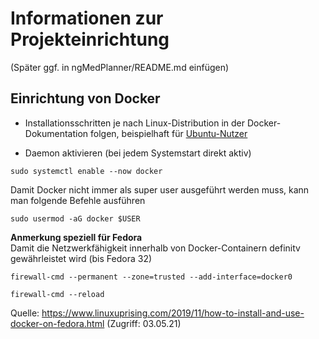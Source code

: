 # Informationen zur Projekteinrichtung

(Später ggf. in ngMedPlanner/README.md einfügen)

## Einrichtung von Docker

* Installationsschritten je nach Linux-Distribution in der Docker-Dokumentation folgen, beispielhaft für [Ubuntu-Nutzer](https://docs.docker.com/engine/install/ubuntu/) 

* Daemon aktivieren (bei jedem Systemstart direkt aktiv)
```
sudo systemctl enable --now docker
```

Damit Docker nicht immer als super user ausgeführt werden muss, kann man folgende Befehle ausführen
```
sudo usermod -aG docker $USER
```

**Anmerkung speziell für Fedora**<br>
Damit die Netzwerkfähigkeit innerhalb von Docker-Containern definitv gewährleistet wird (bis Fedora 32)

```
firewall-cmd --permanent --zone=trusted --add-interface=docker0

firewall-cmd --reload
```

Quelle: https://www.linuxuprising.com/2019/11/how-to-install-and-use-docker-on-fedora.html (Zugriff: 03.05.21)